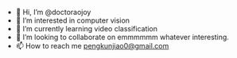 - 👋 Hi, I’m @doctoraojoy
- 👀 I’m interested in computer vision
- 🌱 I’m currently learning video classification
- 💞️ I’m looking to collaborate on emmmmmm whatever interesting.
- 📫 How to reach me pengkunjiao0@gmail.com

<!---
doctoraojoy/doctoraojoy is a ✨ special ✨ repository because its `README.md` (this file) appears on your GitHub profile.
You can click the Preview link to take a look at your changes.
--->
